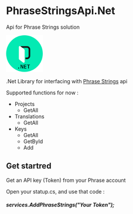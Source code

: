 # PhraseStringsApi.Net
Api for Phrase Strings solution

<img src="/Phrase.png" width="100" height="100" />

.Net Library for interfacing with [Phrase Strings](https://phrase.com/) api

Supported functions for now :
- Projects
   - GetAll
- Translations
   - GetAll 
- Keys
   - GetAll 
   - GetById
   - Add 

## Get startred
Get an API key (Token) from your Phrase account

Open your statup.cs, and use that code :
#####  services.AddPhraseStrings("Your Token");
